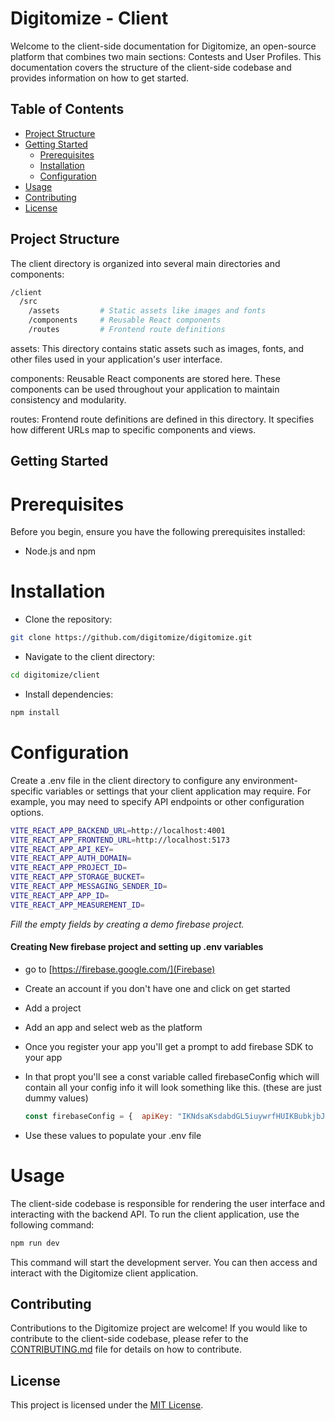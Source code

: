 # Digitomize - Client

Welcome to the client-side documentation for Digitomize, an open-source platform that combines two main sections: Contests and User Profiles. This documentation covers the structure of the client-side codebase and provides information on how to get started.

## Table of Contents

- [Project Structure](#project-structure)
- [Getting Started](#getting-started)
  - [Prerequisites](#prerequisites)
  - [Installation](#installation)
  - [Configuration](#configuration)
- [Usage](#usage)
- [Contributing](#contributing)
- [License](#license)

## Project Structure

The client directory is organized into several main directories and components:

```bash
/client
  /src
    /assets         # Static assets like images and fonts
    /components     # Reusable React components
    /routes         # Frontend route definitions
```

assets: This directory contains static assets such as images, fonts, and other files used in your application's user interface.

components: Reusable React components are stored here. These components can be used throughout your application to maintain consistency and modularity.

routes: Frontend route definitions are defined in this directory. It specifies how different URLs map to specific components and views.

## Getting Started

# Prerequisites

Before you begin, ensure you have the following prerequisites installed:

- Node.js and npm

# Installation

- Clone the repository:

```bash
git clone https://github.com/digitomize/digitomize.git
```

- Navigate to the client directory:

```bash
cd digitomize/client
```

- Install dependencies:

```bash
npm install
```

# Configuration

Create a .env file in the client directory to configure any environment-specific variables or settings that your client application may require. For example, you may need to specify API endpoints or other configuration options.

```bash
VITE_REACT_APP_BACKEND_URL=http://localhost:4001
VITE_REACT_APP_FRONTEND_URL=http://localhost:5173
VITE_REACT_APP_API_KEY=
VITE_REACT_APP_AUTH_DOMAIN=
VITE_REACT_APP_PROJECT_ID=
VITE_REACT_APP_STORAGE_BUCKET=
VITE_REACT_APP_MESSAGING_SENDER_ID=
VITE_REACT_APP_APP_ID=
VITE_REACT_APP_MEASUREMENT_ID=
```

_Fill the empty fields by creating a demo firebase project._

#### Creating New firebase project and setting up .env variables

* go to [https://firebase.google.com/](Firebase)
* Create an account if you don't have one and click on get started
* Add a project
* Add an app and select web as the platform
* Once you register your app you'll get a prompt to add firebase SDK to your app
* In that propt you'll see a const variable called firebaseConfig which will contain all your config info it will look something like this. (these are just dummy values)

  ```javascript
  const firebaseConfig = {  apiKey: "IKNdsaKsdabdGL5iuywrfHUIKBubkjbJGDfIBHUGnkjVA",  authDomain: "sample-u78nb.firebaseapp.com",  projectId: "sample-u78nb",  storageBucket: "sample-u78nb.appspot.com",  messagingSenderId: "872459742932",  appId: "9:872459742932:web:&8ufnhjbhbj89nu8b",  measurementId: "G-YTUTY89kFT"};
  ```
* Use these values to populate your .env file

# Usage

The client-side codebase is responsible for rendering the user interface and interacting with the backend API. To run the client application, use the following command:

```bash
npm run dev
```

This command will start the development server. You can then access and interact with the Digitomize client application.

## Contributing

Contributions to the Digitomize project are welcome! If you would like to contribute to the client-side codebase, please refer to the [CONTRIBUTING.md](../CONTRIBUTING.md) file for details on how to contribute.

## License

This project is licensed under the [MIT License](../LICENSE).
